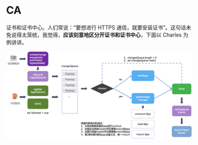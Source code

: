 # CA

证书和证书中心。人们常说：“要想进行 HTTPS 通信，就要安装证书”。这句话未免说得太笼统，我觉得，**应该刻意地区分开证书和证书中心**，下面以 Charles 为例讲讲。

![](../../.gitbook/assets/image%20%28139%29.png)

